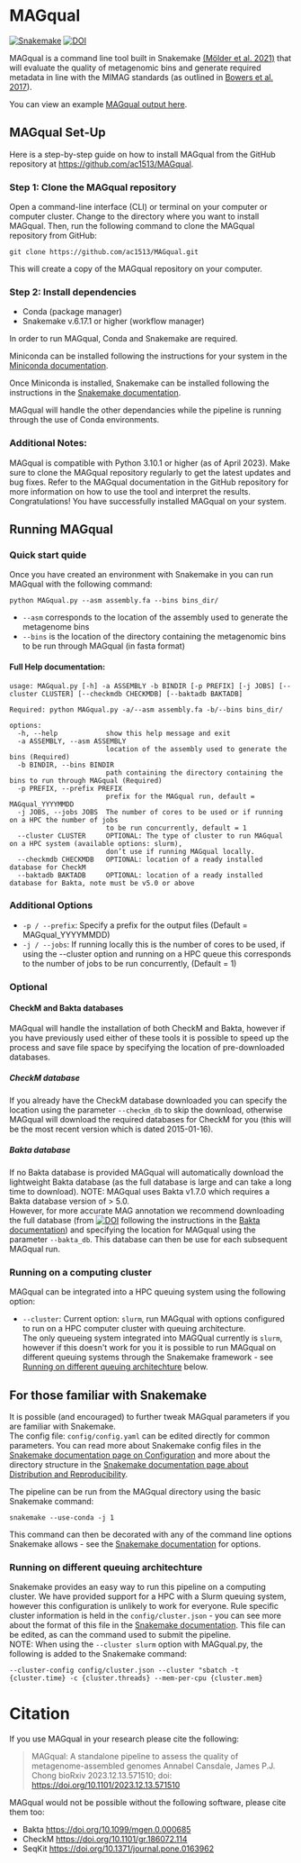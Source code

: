 # MAGqual

[![Snakemake](https://img.shields.io/badge/snakemake-≥6.17.1-brightgreen.svg?style=flat)](https://snakemake.readthedocs.io)
[![DOI](https://zenodo.org/badge/DOI/10.5281/zenodo.13384337.svg)](https://doi.org/10.5281/zenodo.13384337)

MAGqual is a command line tool built in Snakemake [(Mölder et al. 2021)](https://f1000research.com/articles/10-33/v2) that will evaluate the quality of metagenomic bins and generate required metadata in line with the MIMAG standards (as outlined in [Bowers et al. 2017](https://www.nature.com/articles/nbt.3893)). 

You can view an example [MAGqual output here](https://ac1513.github.io/MAGqual/MAGqual_manuscript_report.html).

## MAGqual Set-Up

Here is a step-by-step guide on how to install MAGqual from the GitHub repository at https://github.com/ac1513/MAGqual.

### Step 1: Clone the MAGqual repository

Open a command-line interface (CLI) or terminal on your computer or computer cluster. Change to the directory where you want to install MAGqual. Then, run the following command to clone the MAGqual repository from GitHub:

```
git clone https://github.com/ac1513/MAGqual.git
```
This will create a copy of the MAGqual repository on your computer.

### Step 2: Install dependencies

* Conda (package manager)
* Snakemake v.6.17.1 or higher (workflow manager)

In order to run MAGqual, Conda and Snakemake are required.

Miniconda can be installed following the instructions for your system in the [Miniconda documentation](https://docs.conda.io/en/latest/miniconda.html). 

Once Miniconda is installed, Snakemake can be installed following the instructions in the [Snakemake documentation](https://snakemake.readthedocs.io/en/stable/getting_started/installation.html). 

MAGqual will handle the other dependancies while the pipeline is running through the use of Conda environments.
### Additional Notes:
MAGqual is compatible with Python 3.10.1 or higher (as of April 2023).
Make sure to clone the MAGqual repository regularly to get the latest updates and bug fixes.
Refer to the MAGqual documentation in the GitHub repository for more information on how to use the tool and interpret the results.
Congratulations! You have successfully installed MAGqual on your system. 

## Running MAGqual 

### Quick start quide 

Once you have created an environment with Snakemake in you can run MAGqual with the following command:

```python MAGqual.py --asm assembly.fa --bins bins_dir/```

* `--asm` corresponds to the location of the assembly used to generate the metagenome bins 
* `--bins` is the location of the directory containing the metagenomic bins to be run through MAGqual (in fasta format)

#### Full Help documentation:
```
usage: MAGqual.py [-h] -a ASSEMBLY -b BINDIR [-p PREFIX] [-j JOBS] [--cluster CLUSTER] [--checkmdb CHECKMDB] [--baktadb BAKTADB]

Required: python MAGqual.py -a/--asm assembly.fa -b/--bins bins_dir/ 

options:
  -h, --help            show this help message and exit
  -a ASSEMBLY, --asm ASSEMBLY
                        location of the assembly used to generate the bins (Required)
  -b BINDIR, --bins BINDIR
                        path containing the directory containing the bins to run through MAGqual (Required)
  -p PREFIX, --prefix PREFIX
                        prefix for the MAGqual run, default = MAGqual_YYYYMMDD
  -j JOBS, --jobs JOBS  The number of cores to be used or if running on a HPC the number of jobs
                        to be run concurrently, default = 1
  --cluster CLUSTER     OPTIONAL: The type of cluster to run MAGqual on a HPC system (available options: slurm), 
                        don’t use if running MAGqual locally.
  --checkmdb CHECKMDB   OPTIONAL: location of a ready installed database for CheckM
  --baktadb BAKTADB     OPTIONAL: location of a ready installed database for Bakta, note must be v5.0 or above
```
### Additional Options

* `-p / --prefix`: Specify a prefix for the output files (Default = MAGqual_YYYYMMDD)
* `-j / --jobs`: If running locally this is the number of cores to be used, if using the --cluster option and running on a HPC queue this corresponds to the number of jobs to be run concurrently, (Default = 1)

### Optional

#### CheckM and Bakta databases
MAGqual will handle the installation of both CheckM and Bakta, however if you have previously used either of these tools it is possible to speed up the process and save file space by specifying the location of pre-downloaded databases. 

##### CheckM database
If you already have the CheckM database downloaded you can specify the location using the parameter `--checkm_db` to skip the download, otherwise MAGqual will download the required databases for CheckM for you (this will be the most recent version which is dated 2015-01-16).

##### Bakta database 
If no Bakta database is provided MAGqual will automatically download the lightweight Bakta database (as the full database is large and can take a long time to download). NOTE: MAGqual uses Bakta v1.7.0 which requires a Bakta database version of > 5.0.  
However, for more accurate MAG annotation we recommend downloading the full database (from [![DOI](https://zenodo.org/badge/DOI/10.5281/zenodo.7669534.svg)](https://doi.org/10.5281/zenodo.7669534) following the instructions in the [Bakta documentation](https://bakta.readthedocs.io/en/latest/BAKTA.html#database-download)) and specifying the location for MAGqual using the parameter `--bakta_db`. This database can then be use for each subsequent MAGqual run. 

### Running on a computing cluster
MAGqual can be integrated into a HPC queuing system using the following option: 
* `--cluster`: Current option: `slurm`, run MAGqual with options configured to run on a HPC computer cluster with queuing architecture.  
The only queueing system integrated into MAGQual currently is `slurm`, however if this doesn't work for you it is possible to run MAGqual on different queuing systems through the Snakemake framework - see [Running on different queuing architechture](#running-on-different-queuing-architechture) below.

## For those familiar with Snakemake

It is possible (and encouraged) to further tweak MAGqual parameters if you are familiar with Snakemake.  
The config file: `config/config.yaml` can be edited directly for common parameters.  You can read more about Snakemake config files in the [Snakemake documentation page on Configuration](https://snakemake.readthedocs.io/en/stable/snakefiles/configuration.html) and more about the directory structure in the [Snakemake documentation page about Distribution and Reproducibility](https://snakemake.readthedocs.io/en/stable/snakefiles/deployment.html).  

The pipeline can be run from the MAGqual directory using the basic Snakemake command:
```
snakemake --use-conda -j 1
```  
This command can then be decorated with any of the command line options Snakemake allows - see the [Snakemake documentation](https://snakemake.readthedocs.io/en/stable/executing/cli.html) for options. 

### Running on different queuing architechture
Snakemake provides an easy way to run this pipeline on a computing cluster. We have provided support for a HPC with a Slurm queuing system, however this configuration is unlikely to work for everyone. 
Rule specific cluster information is held in the `config/cluster.json` - you can see more about the format of this file in the [Snakemake documentation](https://snakemake.readthedocs.io/en/stable/snakefiles/configuration.html#cluster-configuration-deprecated). This file can be edited, as can the command used to submit the pipeline.  
NOTE: When using the `--cluster slurm` option with MAGqual.py, the following is added to the Snakemake command:
```
--cluster-config config/cluster.json --cluster "sbatch -t {cluster.time} -c {cluster.threads} --mem-per-cpu {cluster.mem}
```

# Citation
If you use MAGqual in your research please cite the following:
> MAGqual: A standalone pipeline to assess the quality of metagenome-assembled genomes
> Annabel Cansdale, James P.J. Chong
> bioRxiv 2023.12.13.571510; doi: https://doi.org/10.1101/2023.12.13.571510

MAGqual would not be possible without the following software, please cite them too:
* Bakta https://doi.org/10.1099/mgen.0.000685
* CheckM https://doi.org/10.1101/gr.186072.114
* SeqKit https://doi.org/10.1371/journal.pone.0163962
